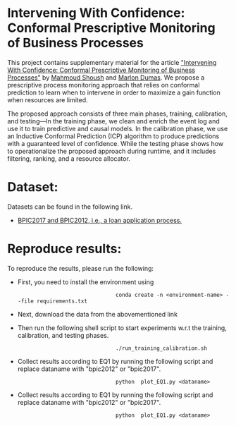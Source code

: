 # Intervening With Confidence: Conformal Prescriptive Monitoring of Business Processes

This project contains supplementary material for the article ["Intervening With Confidence: Conformal
Prescriptive Monitoring of Business Processes"](https://arxiv.org/abs/2212.03710) by [Mahmoud Shoush](https://scholar.google.com/citations?user=Jw4rBlkAAAAJ&hl=en) and [Marlon Dumas](https://kodu.ut.ee/~dumas/). We propose a prescriptive process monitoring approach that relies on conformal prediction to learn when to intervene in order to maximize a gain function when resources are limited.


The proposed approach consists of three main phases, training, calibration, and testing—In the training phase, we clean and enrich the event log and use it to train predictive and causal models. In the calibration phase, we use an Inductive Conformal Prediction (ICP) algorithm to produce predictions with a guaranteed level of confidence. While the testing phase shows how to operationalize the proposed approach during runtime, and it includes filtering, ranking, and a resource allocator.




# Dataset: 
Datasets can be found in the following link.
* [BPIC2017 and BPIC2012, i.e., a loan application process.](https://owncloud.ut.ee/owncloud/s/XRFidFxpw58j4zY)



# Reproduce results:
To reproduce the results, please run the following:

* First, you need to install the environment using

                                     conda create -n <environment-name> --file requirements.txt

* Next, download the data from the abovementioned link

* Then run the following shell script to start experiments w.r.t the training, calibration, and testing phases.


                                     ./run_training_calibration.sh
                                     

* Collect results according to EQ1 by running the following script and replace dataname with "bpic2012" or "bpic2017". 

                                     python  plot_EQ1.py <dataname>
                                     
* Collect results according to EQ1 by running the following script and replace dataname with "bpic2012" or "bpic2017". 

                                     python  plot_EQ1.py <dataname>
                                     
                                     
